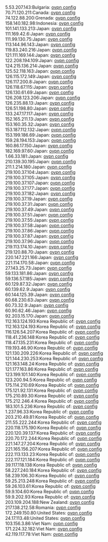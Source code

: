 5.53.207.143:Bulgaria: [ovpn config](vpn/5_53_207_143.ovpn)  
70.71.120.211:Canada: [ovpn config](vpn/70_71_120_211.ovpn)  
74.122.88.200:Grenada: [ovpn config](vpn/74_122_88_200.ovpn)  
158.140.182.98:Indonesia: [ovpn config](vpn/158_140_182_98.ovpn)  
101.141.133.213:Japan: [ovpn config](vpn/101_141_133_213.ovpn)  
111.169.42.6:Japan: [ovpn config](vpn/111_169_42_6.ovpn)  
111.99.130.75:Japan: [ovpn config](vpn/111_99_130_75.ovpn)  
113.144.96.143:Japan: [ovpn config](vpn/113_144_96_143.ovpn)  
119.83.240.216:Japan: [ovpn config](vpn/119_83_240_216.ovpn)  
121.111.169.144:Japan: [ovpn config](vpn/121_111_169_144.ovpn)  
122.208.194.109:Japan: [ovpn config](vpn/122_208_194_109.ovpn)  
124.215.136.214:Japan: [ovpn config](vpn/124_215_136_214.ovpn)  
125.52.118.163:Japan: [ovpn config](vpn/125_52_118_163.ovpn)  
126.115.172.149:Japan: [ovpn config](vpn/126_115_172_149.ovpn)  
126.117.200.8:Japan: [ovpn config](vpn/126_117_200_8.ovpn)  
126.118.67.115:Japan: [ovpn config](vpn/126_118_67_115.ovpn)  
126.130.61.69:Japan: [ovpn config](vpn/126_130_61_69.ovpn)  
126.208.123.206:Japan: [ovpn config](vpn/126_208_123_206.ovpn)  
126.235.88.13:Japan: [ovpn config](vpn/126_235_88_13.ovpn)  
126.51.198.80:Japan: [ovpn config](vpn/126_51_198_80.ovpn)  
133.247.17.117:Japan: [ovpn config](vpn/133_247_17_117.ovpn)  
152.165.211.13:Japan: [ovpn config](vpn/152_165_211_13.ovpn)  
153.160.35.32:Japan: [ovpn config](vpn/153_160_35_32.ovpn)  
153.187.112.132:Japan: [ovpn config](vpn/153_187_112_132.ovpn)  
153.199.186.69:Japan: [ovpn config](vpn/153_199_186_69.ovpn)  
159.28.194.153:Japan: [ovpn config](vpn/159_28_194_153.ovpn)  
160.86.17.150:Japan: [ovpn config](vpn/160_86_17_150.ovpn)  
182.169.97.60:Japan: [ovpn config](vpn/182_169_97_60.ovpn)  
1.66.33.181:Japan: [ovpn config](vpn/1_66_33_181.ovpn)  
210.139.30.195:Japan: [ovpn config](vpn/210_139_30_195.ovpn)  
211.1.214.180:Japan: [ovpn config](vpn/211_1_214_180.ovpn)  
219.100.37.104:Japan: [ovpn config](vpn/219_100_37_104.ovpn)  
219.100.37.105:Japan: [ovpn config](vpn/219_100_37_105.ovpn)  
219.100.37.107:Japan: [ovpn config](vpn/219_100_37_107.ovpn)  
219.100.37.177:Japan: [ovpn config](vpn/219_100_37_177.ovpn)  
219.100.37.182:Japan: [ovpn config](vpn/219_100_37_182.ovpn)  
219.100.37.19:Japan: [ovpn config](vpn/219_100_37_19.ovpn)  
219.100.37.31:Japan: [ovpn config](vpn/219_100_37_31.ovpn)  
219.100.37.49:Japan: [ovpn config](vpn/219_100_37_49.ovpn)  
219.100.37.51:Japan: [ovpn config](vpn/219_100_37_51.ovpn)  
219.100.37.55:Japan: [ovpn config](vpn/219_100_37_55.ovpn)  
219.100.37.58:Japan: [ovpn config](vpn/219_100_37_58.ovpn)  
219.100.37.86:Japan: [ovpn config](vpn/219_100_37_86.ovpn)  
219.100.37.87:Japan: [ovpn config](vpn/219_100_37_87.ovpn)  
219.100.37.96:Japan: [ovpn config](vpn/219_100_37_96.ovpn)  
219.113.174.10:Japan: [ovpn config](vpn/219_113_174_10.ovpn)  
219.120.88.70:Japan: [ovpn config](vpn/219_120_88_70.ovpn)  
220.147.221.166:Japan: [ovpn config](vpn/220_147_221_166.ovpn)  
221.114.170.58:Japan: [ovpn config](vpn/221_114_170_58.ovpn)  
27.143.25.73:Japan: [ovpn config](vpn/27_143_25_73.ovpn)  
59.133.181.86:Japan: [ovpn config](vpn/59_133_181_86.ovpn)  
59.136.57.185:Japan: [ovpn config](vpn/59_136_57_185.ovpn)  
60.129.87.32:Japan: [ovpn config](vpn/60_129_87_32.ovpn)  
60.139.62.9:Japan: [ovpn config](vpn/60_139_62_9.ovpn)  
60.144.125.39:Japan: [ovpn config](vpn/60_144_125_39.ovpn)  
60.68.230.63:Japan: [ovpn config](vpn/60_68_230_63.ovpn)  
60.73.32.9:Japan: [ovpn config](vpn/60_73_32_9.ovpn)  
60.90.62.46:Japan: [ovpn config](vpn/60_90_62_46.ovpn)  
92.203.15.170:Japan: [ovpn config](vpn/92_203_15_170.ovpn)  
112.163.124.193:Korea Republic of: [ovpn config](vpn/112_163_124_193.ovpn)  
112.163.124.193:Korea Republic of: [ovpn config](vpn/112_163_124_193.ovpn)  
116.126.54.207:Korea Republic of: [ovpn config](vpn/116_126_54_207.ovpn)  
118.41.236.148:Korea Republic of: [ovpn config](vpn/118_41_236_148.ovpn)  
118.47.135.231:Korea Republic of: [ovpn config](vpn/118_47_135_231.ovpn)  
119.193.46.90:Korea Republic of: [ovpn config](vpn/119_193_46_90.ovpn)  
121.130.209.226:Korea Republic of: [ovpn config](vpn/121_130_209_226.ovpn)  
121.144.230.253:Korea Republic of: [ovpn config](vpn/121_144_230_253.ovpn)  
121.163.148.24:Korea Republic of: [ovpn config](vpn/121_163_148_24.ovpn)  
121.177.163.86:Korea Republic of: [ovpn config](vpn/121_177_163_86.ovpn)  
123.199.101.140:Korea Republic of: [ovpn config](vpn/123_199_101_140.ovpn)  
123.200.94.5:Korea Republic of: [ovpn config](vpn/123_200_94_5.ovpn)  
175.114.210.69:Korea Republic of: [ovpn config](vpn/175_114_210_69.ovpn)  
175.121.92.131:Korea Republic of: [ovpn config](vpn/175_121_92_131.ovpn)  
175.210.89.30:Korea Republic of: [ovpn config](vpn/175_210_89_30.ovpn)  
175.212.246.4:Korea Republic of: [ovpn config](vpn/175_212_246_4.ovpn)  
183.101.5.236:Korea Republic of: [ovpn config](vpn/183_101_5_236.ovpn)  
1.237.96.33:Korea Republic of: [ovpn config](vpn/1_237_96_33.ovpn)  
203.210.49.81:Korea Republic of: [ovpn config](vpn/203_210_49_81.ovpn)  
211.55.222.244:Korea Republic of: [ovpn config](vpn/211_55_222_244.ovpn)  
220.118.175.190:Korea Republic of: [ovpn config](vpn/220_118_175_190.ovpn)  
220.120.39.137:Korea Republic of: [ovpn config](vpn/220_120_39_137.ovpn)  
220.70.172.244:Korea Republic of: [ovpn config](vpn/220_70_172_244.ovpn)  
221.147.27.204:Korea Republic of: [ovpn config](vpn/221_147_27_204.ovpn)  
221.165.156.207:Korea Republic of: [ovpn config](vpn/221_165_156_207.ovpn)  
222.113.133.23:Korea Republic of: [ovpn config](vpn/222_113_133_23.ovpn)  
222.117.121.184:Korea Republic of: [ovpn config](vpn/222_117_121_184.ovpn)  
39.117.118.138:Korea Republic of: [ovpn config](vpn/39_117_118_138.ovpn)  
58.227.240.184:Korea Republic of: [ovpn config](vpn/58_227_240_184.ovpn)  
58.239.106.30:Korea Republic of: [ovpn config](vpn/58_239_106_30.ovpn)  
59.25.213.248:Korea Republic of: [ovpn config](vpn/59_25_213_248.ovpn)  
59.26.103.61:Korea Republic of: [ovpn config](vpn/59_26_103_61.ovpn)  
59.9.104.60:Korea Republic of: [ovpn config](vpn/59_9_104_60.ovpn)  
59.9.202.93:Korea Republic of: [ovpn config](vpn/59_9_202_93.ovpn)  
203.109.204.188:New Zealand: [ovpn config](vpn/203_109_204_188.ovpn)  
217.138.212.58:Romania: [ovpn config](vpn/217_138_212_58.ovpn)  
172.249.150.80:United States: [ovpn config](vpn/172_249_150_80.ovpn)  
24.17.113.48:United States: [ovpn config](vpn/24_17_113_48.ovpn)  
103.156.3.86:Viet Nam: [ovpn config](vpn/103_156_3_86.ovpn)  
171.224.32.182:Viet Nam: [ovpn config](vpn/171_224_32_182.ovpn)  
42.119.117.78:Viet Nam: [ovpn config](vpn/42_119_117_78.ovpn)  
